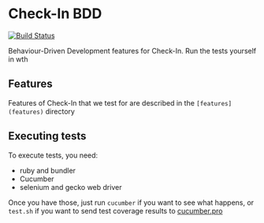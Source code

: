 # Check-In BDD

[![Build Status](https://travis-ci.org/EGI-Foundation/Check-InBDD.svg?branch=master)](https://travis-ci.org/EGI-Foundation/Check-InBDD)

Behaviour-Driven Development features for Check-In. Run the tests yourself in wth

## Features

Features of Check-In that we test for are described in the `[features](features)` directory

## Executing tests

To execute tests, you need:

  - ruby and bundler
  - Cucumber
  - selenium and gecko web driver

Once you have those, just run `cucumber` if you want to see what happens, or `test.sh` if you want to send test coverage results to [cucumber.pro](https://app.cucumber.pro)
